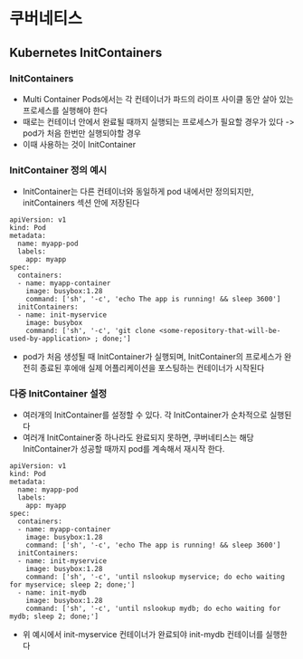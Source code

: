 # 쿠버네티스

## Kubernetes InitContainers

### InitContainers
- Multi Container Pods에서는 각 컨테이너가 파드의 라이프 사이클 동안 살아 있는 프로세스를 실행해야 한다
- 때로는 컨테이너 안에서 완료될 때까지 실행되는 프로세스가 필요할 경우가 있다 -> pod가 처음 한번만 실행되야할 경우
- 이때 사용하는 것이 InitContainer

### InitContainer 정의 예시
- InitContainer는 다른 컨테이너와 동일하게 pod 내에서만 정의되지만, initContainers 섹션 안에 저장된다
```
apiVersion: v1
kind: Pod
metadata:
  name: myapp-pod
  labels:
    app: myapp
spec:
  containers:
  - name: myapp-container
    image: busybox:1.28
    command: ['sh', '-c', 'echo The app is running! && sleep 3600']
  initContainers:
  - name: init-myservice
    image: busybox
    command: ['sh', '-c', 'git clone <some-repository-that-will-be-used-by-application> ; done;']
```
- pod가 처음 생성될 때 InitContainer가 실행되며, InitContainer의 프로세스가 완전히 종료된 후에애 실제 어플리케이션을 포스팅하는 컨테이너가 시작된다

### 다중 InitContainer 설정
- 여러개의 InitContainer를 설정할 수 있다. 각 InitContainer가 순차적으로 실행된다
- 여러개 InitContainer중 하나라도 완료되지 못하면, 쿠버네티스는 해당 InitContainer가 성공할 때까지 pod를 계속해서 재시작 한다.
```
apiVersion: v1
kind: Pod
metadata:
  name: myapp-pod
  labels:
    app: myapp
spec:
  containers:
  - name: myapp-container
    image: busybox:1.28
    command: ['sh', '-c', 'echo The app is running! && sleep 3600']
  initContainers:
  - name: init-myservice
    image: busybox:1.28
    command: ['sh', '-c', 'until nslookup myservice; do echo waiting for myservice; sleep 2; done;']
  - name: init-mydb
    image: busybox:1.28
    command: ['sh', '-c', 'until nslookup mydb; do echo waiting for mydb; sleep 2; done;']
```
- 위 예시에서 init-myservice 컨테이너가 완료되야 init-mydb 컨테이너를 실행한다